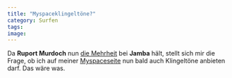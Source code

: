 ```yaml
---
title: "Myspaceklingeltöne?"
category: Surfen
tags: 
image: 
---
```


Da **Ruport Murdoch** nun [die Mehrheit](http://blog.handelsblatt.de/indiskretion/eintrag.php?id=881) bei **Jamba** hält, stellt sich mir die Frage, ob ich auf meiner [Myspaceseite](http://www.myspace.com/misantropolis) nun bald auch Klingeltöne anbieten darf. Das wäre was.